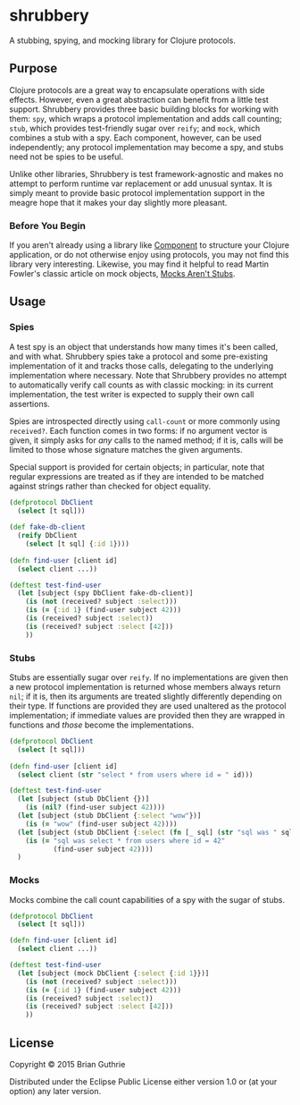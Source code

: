 # shrubbery

A stubbing, spying, and mocking library for Clojure protocols. 

## Purpose

Clojure protocols are a great way to encapsulate operations with side effects. However, even a great abstraction
can benefit from a little test support. Shrubbery provides three basic building blocks for working with them:
`spy`, which wraps a protocol implementation and adds call counting; `stub`, which provides test-friendly sugar
over `reify`; and `mock`, which combines a stub with a spy. Each component, however, can be used independently;
any protocol implementation may become a spy, and stubs need not be spies to be useful.

Unlike other libraries, Shrubbery is test framework-agnostic and makes no attempt to perform runtime var replacement
or add unusual syntax. It is simply meant to provide basic protocol implementation support in the meagre hope that
it makes your day slightly more pleasant. 

### Before You Begin

If you aren't already using a library like [Component](https://github.com/stuartsierra/component) to structure your 
Clojure application, or do not otherwise enjoy using protocols, you may not find this library very interesting. 
Likewise, you may find it helpful to read Martin Fowler's classic article on mock objects, 
[Mocks Aren't Stubs](http://martinfowler.com/articles/mocksArentStubs.html).

## Usage

### Spies

A test spy is an object that understands how many times it's been called, and with what. Shrubbery spies take a protocol
and some pre-existing implementation of it and tracks those calls, delegating to the underlying implementation where
necessary. Note that Shrubbery provides no attempt to automatically verify call counts as with classic mocking: in
its current implementation, the test writer is expected to supply their own call assertions.

Spies are introspected directly using `call-count` or more commonly using `received?`. Each function comes in two forms:
if no argument vector is given, it simply asks for _any_ calls to the named method; if it is, calls will be limited
to those whose signature matches the given arguments.

Special support is provided for certain objects; in particular, note that regular expressions are treated as if they
are intended to be matched against strings rather than checked for object equality.
 
```clojure
(defprotocol DbClient
  (select [t sql]))
  
(def fake-db-client
  (reify DbClient
    (select [t sql] {:id 1})))
    
(defn find-user [client id]
  (select client ...))

(deftest test-find-user
  (let [subject (spy DbClient fake-db-client)]
    (is (not (received? subject :select)))
    (is (= {:id 1} (find-user subject 42)))
    (is (received? subject :select))
    (is (received? subject :select [42]))
    ))
```

### Stubs

Stubs are essentially sugar over `reify`. If no implementations are given then a new protocol implementation is returned
whose members always return `nil`; if it is, then its arguments are treated slightly differently depending on their
type. If functions are provided they are used unaltered as the protocol implementation; if immediate values are
provided then they are wrapped in functions and _those_ become the implementations.

```clojure
(defprotocol DbClient
  (select [t sql]))
      
(defn find-user [client id]
  (select client (str "select * from users where id = " id)))

(deftest test-find-user
  (let [subject (stub DbClient {})]
    (is (nil? (find-user subject 42))))
  (let [subject (stub DbClient {:select "wow"})]
    (is (= "wow" (find-user subject 42))))
  (let [subject (stub DbClient {:select (fn [_ sql] (str "sql was " sql)})]
    (is (= "sql was select * from users where id = 42"
           (find-user subject 42))))
  )
```

### Mocks

Mocks combine the call count capabilities of a spy with the sugar of stubs.

```clojure
(defprotocol DbClient
  (select [t sql]))

(defn find-user [client id]
  (select client ...))

(deftest test-find-user
  (let [subject (mock DbClient {:select {:id 1}})]
    (is (not (received? subject :select)))
    (is (= {:id 1} (find-user subject 42)))
    (is (received? subject :select))
    (is (received? subject :select [42]))
    ))
```

## License

Copyright © 2015 Brian Guthrie

Distributed under the Eclipse Public License either version 1.0 or (at
your option) any later version.
